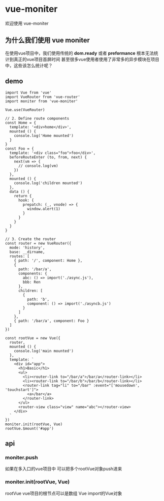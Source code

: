# vue-moniter

欢迎使用 vue-moniter

## 为什么我们使用 vue moniter

在使用vue项目中，我们使用传统的 **dom.ready** 或者 **preformance** 根本无法统计到真正的vue项目首屏时间
甚至很多vue使用者使用了非常多的异步模块在项目中，这些该怎么统计呢？

## demo
```
import Vue from 'vue'
import VueRouter from 'vue-router'
import moniter from 'vue-moniter'

Vue.use(VueRouter)

// 2. Define route components
const Home = {
  template: '<div>home</div>',
  mounted () {
    console.log('Home mounted')
  }
}
const Foo = {
  template: '<div class="foo">foo</div>',
  beforeRouteEnter (to, from, next) {
    next(vm => {
      // console.log(vm)
    })
  },
  mounted () {
    console.log('children mounted')
  },
  data () {
    return {
      hook: {
        prepatch: (_, vnode) => {
          window.alert(1)
        }
      }
    }
  }
}

// 3. Create the router
const router = new VueRouter({
  mode: 'history',
  base: __dirname,
  routes: [
    { path: '/', component: Home },
    {
      path: '/bar/a',
      components: {
        abc: () => import('./async.js'),
        bbb: Ren
      },
      children: [
        {
          path: 'b',
          component: () => import('./asyncb.js')
        }
      ]
    },
    { path: '/bar/a', component: Foo }
  ]
})

const rootVue = new Vue({
  router,
  mounted () {
    console.log('main mounted')
  },
  template: `
    <div id="app">
      <h1>Basic</h1>
      <ul>
        <li><router-link to="/bar/a">/bar/a</router-link></li>
        <li><router-link to="/bar/b">/bar/b</router-link></li>        
        <router-link tag="li" to="/bar" :event="['mousedown', 'touchstart']">
          <a>/bar</a>
        </router-link>
      </ul>
      <router-view class="view" name="abc"></router-view>
    </div>
  `
})
moniter.init(rootVue, Vue)
rootVue.$mount('#app')
```

## api

### moniter.push

如果在多入口的vue项目中 可以把多个rootVue对象push进来

### moniter.init(rootVue, Vue)

rootVue vue项目的根节点可以是数组
Vue import的Vue对象